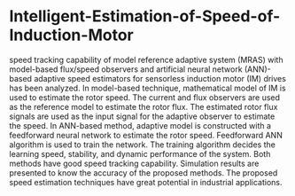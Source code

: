 # Intelligent-Estimation-of-Speed-of-Induction-Motor
speed tracking capability of model reference adaptive system (MRAS) with model-based flux/speed observers and artificial neural network (ANN)-based adaptive speed estimators for sensorless induction motor (IM) drives has been analyzed. In model-based technique, mathematical model of IM is used to estimate the rotor speed. The current and flux observers are used as the reference model to estimate the rotor flux. The estimated rotor flux signals are used as the input signal for the adaptive observer to estimate the speed. In ANN-based method, adaptive model is constructed with a feedforward neural network to estimate the rotor speed. Feedforward ANN algorithm is used to train the network. The training algorithm decides the learning speed, stability, and dynamic performance of the system. Both methods have good speed tracking capability. Simulation results are presented to know the accuracy of the proposed methods. The proposed speed estimation techniques have great potential in industrial applications.
